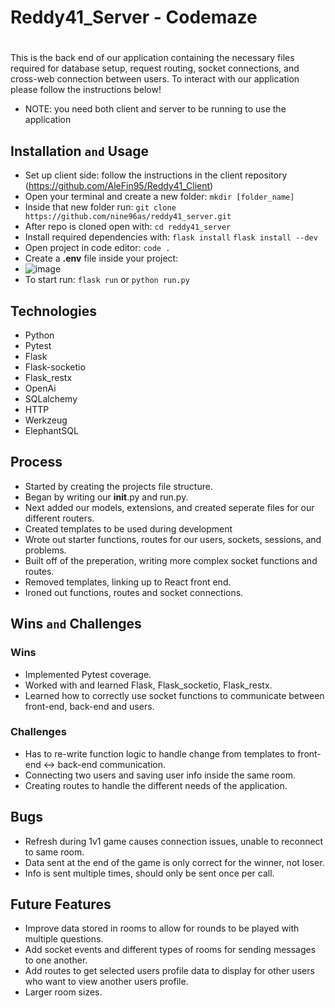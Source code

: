 # Reddy41_Server - Codemaze
# 
This is the back end of our application containing the necessary files required for database setup, request routing, socket connections, and cross-web connection between users. To interact with our application please follow the instructions below! 

- NOTE: you need both client and server to be running to use the application

## Installation `and` Usage

- Set up client side: follow the instructions in the client repository (https://github.com/AleFin95/Reddy41_Client)
- Open your terminal and create a new folder:
    `mkdir [folder_name]`
- Inside that new folder run:
    `git clone https://github.com/nine96as/reddy41_server.git`
- After repo is cloned open with:
    `cd reddy41_server`
- Install required dependencies with:
    `flask install`
    `flask install --dev`
- Open project in code editor:
    `code .`
- Create a **.env** file inside your project:
- ![image](https://github.com/nine96as/reddy41_server/assets/146546964/aaeb27cb-f0eb-44f5-b0c9-e0db9772c095)
- To start run:
    `flask run` or `python run.py`

## Technologies
- Python
- Pytest 
- Flask
- Flask-socketio
- Flask_restx
- OpenAi
- SQLalchemy
- HTTP
- Werkzeug
- ElephantSQL

## Process
- Started by creating the projects file structure.
- Began by writing our __init__.py and run.py.
- Next added our models, extensions, and created seperate files for our different routers.
- Created templates to be used during development
- Wrote out starter functions, routes for our users, sockets, sessions, and problems.
- Built off of the preperation, writing more complex socket functions and routes.
- Removed templates, linking up to React front end.
- Ironed out functions, routes and socket connections.

## Wins `and` Challenges
### Wins
- Implemented Pytest coverage.
- Worked with and learned Flask, Flask_socketio, Flask_restx.
- Learned how to correctly use socket functions to communicate between front-end, back-end and users.
### Challenges
- Has to re-write function logic to handle change from templates to front-end <-> back-end communication.
- Connecting two users and saving user info inside the same room.
- Creating routes to handle the different needs of the application.

## Bugs
- Refresh during 1v1 game causes connection issues, unable to reconnect to same room.
- Data sent at the end of the game is only correct for the winner, not loser.
- Info is sent multiple times, should only be sent once per call.

## Future Features
- Improve data stored in rooms to allow for rounds to be played with multiple questions.
- Add socket events and different types of rooms for sending messages to one another.
- Add routes to get selected users profile data to display for other users who want to view another users profile.
- Larger room sizes.
